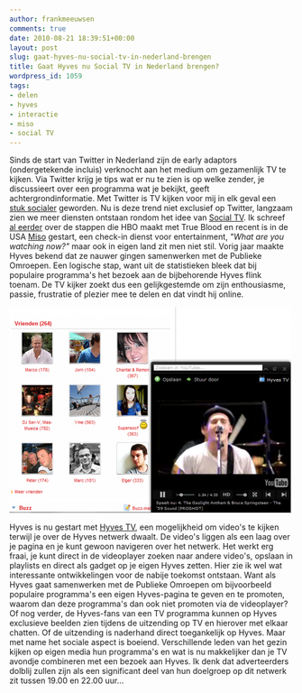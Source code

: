 ```yaml
---
author: frankmeeuwsen
comments: true
date: 2010-08-21 18:39:51+00:00
layout: post
slug: gaat-hyves-nu-social-tv-in-nederland-brengen
title: Gaat Hyves nu Social TV in Nederland brengen?
wordpress_id: 1059
tags:
- delen
- hyves
- interactie
- miso
- social TV
---
```


Sinds de start van Twitter in Nederland zijn de early adaptors (ondergetekende incluis) verknocht aan het medium om gezamenlijk TV te kijken. Via Twitter krijg je tips wat er nu te zien is op welke zender, je discussieert over een programma wat je bekijkt, geeft achtergrondinformatie. Met Twitter is TV kijken voor mij in elk geval een [stuk socialer](http://www.erwinblom.nl/blog/2008/3/4/social-tv-kom-maar-op.html) geworden. Nu is deze trend niet exclusief op Twitter, langzaam zien we meer diensten ontstaan rondom het idee van [Social TV](http://www.marketingfacts.nl/berichten/20070816_sociale_televisie_is_de_toekomst/). Ik schreef [al eerder](http://incredibleadventure.nl/2010/07/hoe-kun-je-als-tv-serie-de-conversatie-faciliteren/) over de stappen die HBO maakt met True Blood en recent is in de USA [Miso](http://gomiso.com/) gestart, een check-in dienst voor entertainment, _"What are you watching now?"_ maar ook in eigen land zit men niet stil. Vorig jaar maakte Hyves bekend dat ze nauwer gingen samenwerken met de Publieke Omroepen. Een logische stap, want uit de statistieken bleek dat bij populaire programma's het bezoek aan de bijbehorende Hyves flink toenam. De TV kijker zoekt dus een gelijkgestemde om zijn enthousiasme, passie, frustratie of plezier mee te delen en dat vindt hij online.

![](../images/uploadimages/hyvestv-e1282415892432.png)

Hyves is nu gestart met [Hyves TV](http://www.hyves.nl/tv), een mogelijkheid om video's te kijken terwijl je over de Hyves netwerk dwaalt. De video's liggen als een laag over je pagina en je kunt gewoon navigeren over het netwerk. Het werkt erg fraai, je kunt direct in de videoplayer zoeken naar andere video's, opslaan in playlists en direct als gadget op je eigen Hyves zetten. Hier zie ik wel wat interessante ontwikkelingen voor de nabije toekomst ontstaan. Want als Hyves gaat samenwerken met de Publieke Omroepen om bijvoorbeeld populaire programma's een eigen Hyves-pagina te geven en te promoten, waarom dan deze programma's dan ook niet promoten via de videoplayer? Of nog verder, de Hyves-fans van een TV programma kunnen op Hyves exclusieve beelden zien tijdens de uitzending op TV en hierover met elkaar chatten. Of de uitzending is naderhand direct toegankelijk op Hyves. Maar met name het sociale aspect is boeiend. Verschillende leden van het gezin kijken op eigen media hun programma's en wat is nu makkelijker dan je TV avondje combineren met een bezoek aan Hyves. Ik denk dat adverteerders dolblij zullen zijn als een significant deel van hun doelgroep op dit netwerk zit tussen 19.00 en 22.00 uur...
